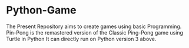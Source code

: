 # Python-Game
The Present Repository aims to create games using basic Programming.
Pin-Pong is the remastered version of the Classic Ping-Pong game using Turtle in Python It can directly run on Python version 3 above.
